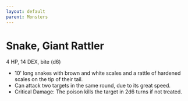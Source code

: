 ```yaml
---
layout: default
parent: Monsters
---
```

# Snake, Giant Rattler

4 HP, 14 DEX, bite (d6)

-   10' long snakes with brown and white scales and a rattle of hardened
    scales on the tip of their tail.
-   Can attack two targets in the same round, due to its great speed.
-   Critical Damage: The poison kills the target in 2d6 turns if not
    treated.

